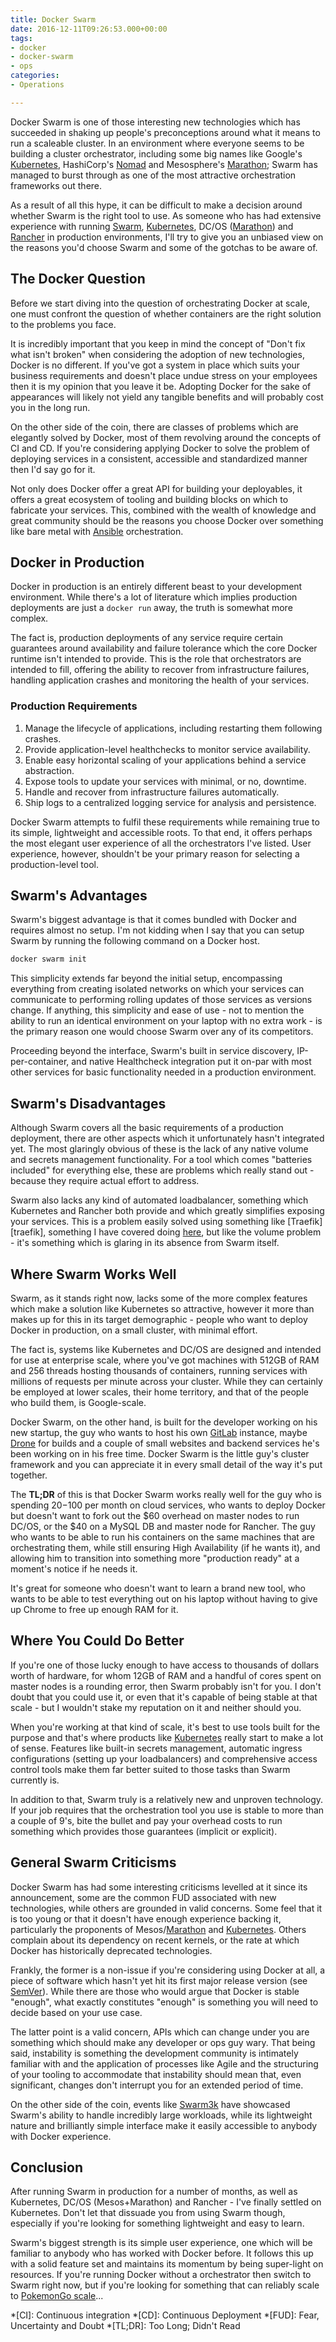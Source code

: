 ```yaml
---
title: Docker Swarm
date: 2016-12-11T09:26:53.000+00:00
tags:
- docker
- docker-swarm
- ops
categories:
- Operations

---
```

Docker Swarm is one of those interesting new technologies which has succeeded in shaking up
people's preconceptions around what it means to run a scaleable cluster. In an environment
where everyone seems to be building a cluster orchestrator, including some big names like
Google's [Kubernetes][kubernetes], HashiCorp's [Nomad][nomad] and Mesosphere's [Marathon][marathon];
Swarm has managed to burst through as one of the most attractive orchestration frameworks out
there.

As a result of all this hype, it can be difficult to make a decision around whether Swarm is
the right tool to use. As someone who has had extensive experience with running [Swarm][swarm],
[Kubernetes][kubernetes], DC/OS ([Marathon][marathon]) and [Rancher][rancher] in production
environments, I'll try to give you an unbiased view on the reasons you'd choose Swarm
and some of the gotchas to be aware of.

<!--more-->

## The Docker Question
Before we start diving into the question of orchestrating Docker at scale, one must confront the
question of whether containers are the right solution to the problems you face.

It is incredibly important that you keep in mind the concept of "Don't fix what isn't broken"
when considering the adoption of new technologies, Docker is no different. If you've got a
system in place which suits your business requirements and doesn't place undue stress on
your employees then it is my opinion that you leave it be. Adopting Docker for the sake
of appearances will likely not yield any tangible benefits and will probably cost you in the
long run.

On the other side of the coin, there are classes of problems which are elegantly solved by
Docker, most of them revolving around the concepts of CI
and CD. If you're considering applying Docker to
solve the problem of deploying services in a consistent, accessible and standardized manner
then I'd say go for it. 

Not only does Docker offer a great API for building your deployables, it offers a great
ecosystem of tooling and building blocks on which to fabricate your services. This, combined
with the wealth of knowledge and great community should be the reasons you choose Docker over
something like bare metal with [Ansible][ansible] orchestration.

## Docker in Production
Docker in production is an entirely different beast to your development environment. While there's
a lot of literature which implies production deployments are just a `docker run` away, the truth
is somewhat more complex.

The fact is, production deployments of any service require certain guarantees around availability
and failure tolerance which the core Docker runtime isn't intended to provide. This is the role that
orchestrators are intended to fill, offering the ability to recover from infrastructure failures,
handling application crashes and monitoring the health of your services.

### Production Requirements
1. Manage the lifecycle of applications, including restarting them following crashes.
1. Provide application-level healthchecks to monitor service availability.
1. Enable easy horizontal scaling of your applications behind a service abstraction.
1. Expose tools to update your services with minimal, or no, downtime.
1. Handle and recover from infrastructure failures automatically.
1. Ship logs to a centralized logging service for analysis and persistence.

Docker Swarm attempts to fulfil these requirements while remaining true to its simple, lightweight
and accessible roots. To that end, it offers perhaps the most elegant user experience of all the
orchestrators I've listed. User experience, however, shouldn't be your primary reason for selecting
a production-level tool.

## Swarm's Advantages
Swarm's biggest advantage is that it comes bundled with Docker and requires almost no setup.
I'm not kidding when I say that you can setup Swarm by running the following command on a Docker
host.

```sh
docker swarm init
```

This simplicity extends far beyond the initial setup, encompassing everything from creating isolated networks
on which your services can communicate to performing rolling updates of those services as versions change.
If anything, this simplicity and ease of use - not to mention the ability to run an identical environment
on your laptop with no extra work - is the primary reason one would choose Swarm over any of its competitors.

Proceeding beyond the interface, Swarm's built in service discovery, IP-per-container, and native Healthcheck
integration put it on-par with most other services for basic functionality needed in a production environment.

## Swarm's Disadvantages
Although Swarm covers all the basic requirements of a production deployment, there are other aspects which
it unfortunately hasn't integrated yet. The most glaringly obvious of these is the lack of any native volume and
secrets management functionality. For a tool which comes "batteries included" for everything else, these are
problems which really stand out - because they require actual effort to address.

Swarm also lacks any kind of automated loadbalancer, something which Kubernetes and Rancher both provide 
and which greatly simplifies exposing your services. This is a problem easily solved using something like
[Traefik][traefik], something I have covered doing [here](/2016/12/11/traefik-on-swarm), but like the volume
problem - it's something which is glaring in its absence from Swarm itself.

## Where Swarm Works Well
Swarm, as it stands right now, lacks some of the more complex features which make a solution like Kubernetes
so attractive, however it more than makes up for this in its target demographic - people who want to deploy
Docker in production, on a small cluster, with minimal effort.

The fact is, systems like Kubernetes and DC/OS are designed and intended for use at enterprise scale, where
you've got machines with 512GB of RAM and 256 threads hosting thousands of containers, running services with
millions of requests per minute across your cluster. While they can certainly be employed at lower scales,
their home territory, and that of the people who build them, is Google-scale.

Docker Swarm, on the other hand, is built for the developer working on his new startup, the guy who wants
to host his own [GitLab](https://gitlab.com) instance, maybe [Drone](http://readme.drone.io) for builds and
a couple of small websites and backend services he's been working on in his free time. Docker Swarm is the
little guy's cluster framework and you can appreciate it in every small detail of the way it's put together.

The **TL;DR** of this is that Docker Swarm works really well for
the guy who is spending $20-$100 per month on cloud services, who wants to deploy Docker but doesn't want to
fork out the $60 overhead on master nodes to run DC/OS, or the $40 on a MySQL DB and master node for Rancher.
The guy who wants to be able to run his containers on the same machines that are orchestrating them, while still
ensuring High Availability (if he wants it), and allowing him to transition into something more "production ready"
at a moment's notice if he needs it.

It's great for someone who doesn't want to learn a brand new tool, who wants to be able to test everything out on his
laptop without having to give up Chrome to free up enough RAM for it.

## Where You Could Do Better
If you're one of those lucky enough to have access to thousands of dollars worth of hardware, for whom 12GB of
RAM and a handful of cores spent on master nodes is a rounding error, then Swarm probably isn't for you. I don't
doubt that you could use it, or even that it's capable of being stable at that scale - but I wouldn't stake my
reputation on it and neither should you.

When you're working at that kind of scale, it's best to use tools built for the purpose and that's where
products like [Kubernetes][kubernetes] really start to make a lot of sense. Features like built-in secrets
management, automatic ingress configurations (setting up your loadbalancers) and comprehensive access control
tools make them far better suited to those tasks than Swarm currently is.

In addition to that, Swarm truly is a relatively new and unproven technology. If your job requires that the
orchestration tool you use is stable to more than a couple of 9's, bite the bullet and pay your overhead costs
to run something which provides those guarantees (implicit or explicit). 

## General Swarm Criticisms
Docker Swarm has had some interesting criticisms levelled at it since its announcement, some are the
common FUD associated with new technologies, while
others are grounded in valid concerns. Some feel that it is too young or that it doesn't have enough
experience backing it, particularly the proponents of Mesos/[Marathon][marathon] and
[Kubernetes][kubernetes]. Others complain about its dependency on recent kernels, or the rate at which
Docker has historically deprecated technologies.

Frankly, the former is a non-issue if you're considering using Docker at all, a piece of software which
hasn't yet hit its first major release version (see [SemVer][semver]). While there are those who would
argue that Docker is stable "enough", what exactly constitutes "enough" is something you will need to
decide based on your use case.

The latter point is a valid concern, APIs which can change under you are something which should make
any developer or ops guy wary. That being said, instability is something the development community
is intimately familiar with and the application of processes like Agile and the structuring of
your tooling to accommodate that instability should mean that, even significant, changes don't interrupt
you for an extended period of time.

On the other side of the coin, events like [Swarm3k](http://sematext.com/swarm3k/) have showcased
Swarm's ability to handle incredibly large workloads, while its lightweight nature and brilliantly
simple interface make it easily accessible to anybody with Docker experience.

## Conclusion
After running Swarm in production for a number of months, as well as Kubernetes, DC/OS (Mesos+Marathon)
and Rancher - I've finally settled on Kubernetes. Don't let that dissuade you from using Swarm though,
especially if you're looking for something lightweight and easy to learn.

Swarm's biggest strength is its simple user experience, one which will be familiar to anybody who has
worked with Docker before. It follows this up with a solid feature set and maintains its momentum by
being super-light on resources. If you're running Docker without a orchestrator then switch to Swarm
right now, but if you're looking for something that can reliably scale to [PokemonGo scale][pokego-scale]...

[swarm]: https://www.docker.com/products/docker-swarm
[kubernetes]: http://kubernetes.io
[nomad]: https://nomadproject.io
[rancher]: http://rancher.com/
[marathon]: https://mesosphere.github.io/marathon/
[ansible]: https://www.ansible.com
[semver]: http://semver.org

[pokego-scale]: https://cloudplatform.googleblog.com/2016/09/bringing-Pokemon-GO-to-life-on-Google-Cloud.html

*[CI]: Continuous integration
*[CD]: Continuous Deployment
*[FUD]: Fear, Uncertainty and Doubt
*[TL;DR]: Too Long; Didn't Read
